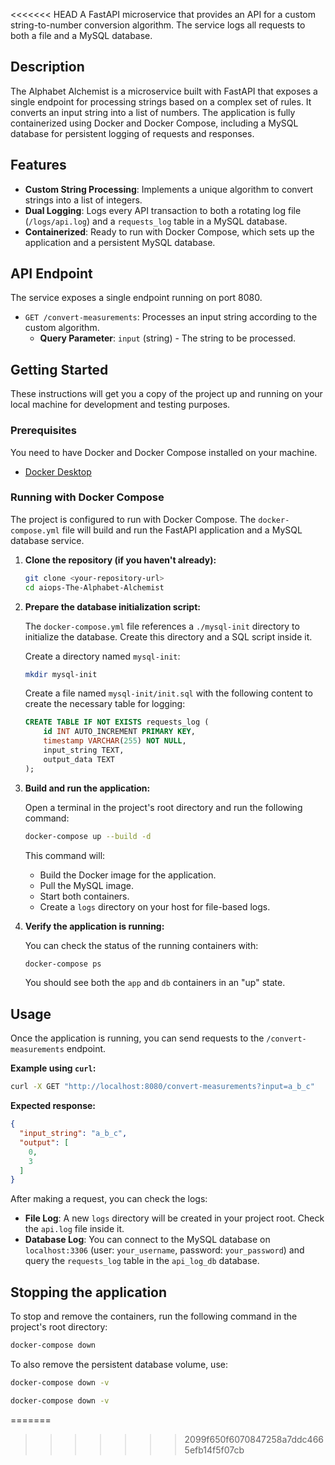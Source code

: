 
<<<<<<< HEAD
A FastAPI microservice that provides an API for a custom string-to-number conversion algorithm. The service logs all requests to both a file and a MySQL database.

## Description

The Alphabet Alchemist is a microservice built with FastAPI that exposes a single endpoint for processing strings based on a complex set of rules. It converts an input string into a list of numbers. The application is fully containerized using Docker and Docker Compose, including a MySQL database for persistent logging of requests and responses.

## Features

*   **Custom String Processing**: Implements a unique algorithm to convert strings into a list of integers.
*   **Dual Logging**: Logs every API transaction to both a rotating log file (`/logs/api.log`) and a `requests_log` table in a MySQL database.
*   **Containerized**: Ready to run with Docker Compose, which sets up the application and a persistent MySQL database.

## API Endpoint

The service exposes a single endpoint running on port 8080.

*   `GET /convert-measurements`: Processes an input string according to the custom algorithm.
    *   **Query Parameter**: `input` (string) - The string to be processed.

## Getting Started

These instructions will get you a copy of the project up and running on your local machine for development and testing purposes.

### Prerequisites

You need to have Docker and Docker Compose installed on your machine.

*   [Docker Desktop](https://www.docker.com/products/docker-desktop)

### Running with Docker Compose

The project is configured to run with Docker Compose. The `docker-compose.yml` file will build and run the FastAPI application and a MySQL database service.

1.  **Clone the repository (if you haven't already):**

    ```bash
    git clone <your-repository-url>
    cd aiops-The-Alphabet-Alchemist
    ```

2.  **Prepare the database initialization script:**

    The `docker-compose.yml` file references a `./mysql-init` directory to initialize the database. Create this directory and a SQL script inside it.

    Create a directory named `mysql-init`:
    ```bash
    mkdir mysql-init
    ```

    Create a file named `mysql-init/init.sql` with the following content to create the necessary table for logging:
    ```sql
    CREATE TABLE IF NOT EXISTS requests_log (
        id INT AUTO_INCREMENT PRIMARY KEY,
        timestamp VARCHAR(255) NOT NULL,
        input_string TEXT,
        output_data TEXT
    );
    ```

3.  **Build and run the application:**

    Open a terminal in the project's root directory and run the following command:

    ```bash
    docker-compose up --build -d
    ```

    This command will:
    *   Build the Docker image for the application.
    *   Pull the MySQL image.
    *   Start both containers.
    *   Create a `logs` directory on your host for file-based logs.

4.  **Verify the application is running:**

    You can check the status of the running containers with:

    ```bash
    docker-compose ps
    ```

    You should see both the `app` and `db` containers in an "up" state.

## Usage

Once the application is running, you can send requests to the `/convert-measurements` endpoint.

**Example using `curl`:**

```bash
curl -X GET "http://localhost:8080/convert-measurements?input=a_b_c"
```

**Expected response:**

```json
{
  "input_string": "a_b_c",
  "output": [
    0,
    3
  ]
}
```

After making a request, you can check the logs:
*   **File Log**: A new `logs` directory will be created in your project root. Check the `api.log` file inside it.
*   **Database Log**: You can connect to the MySQL database on `localhost:3306` (user: `your_username`, password: `your_password`) and query the `requests_log` table in the `api_log_db` database.

## Stopping the application

To stop and remove the containers, run the following command in the project's root directory:

```bash
docker-compose down
```

To also remove the persistent database volume, use:
```bash
docker-compose down -v
```
```bash
docker-compose down -v
```
=======
>>>>>>> 2099f650f6070847258a7ddc4665efb14f5f07cb

